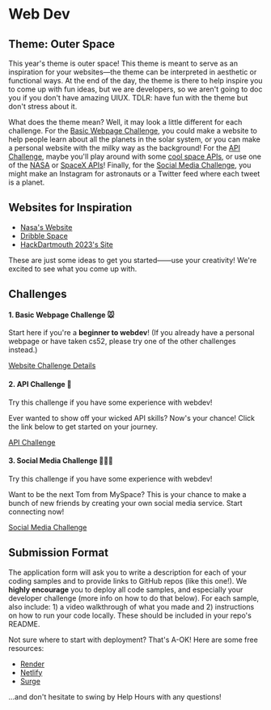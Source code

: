 # Web Dev

## Theme: Outer Space

This year's theme is outer space! This theme is meant to serve as an inspiration for your websites—the theme can be interpreted in aesthetic or functional ways. At the end of the day, the theme is there to help inspire you to come up with fun ideas, but we are developers, so we aren't going to doc you if you don't have amazing UIUX. TDLR: have fun with the theme but don't stress about it. 

What does the theme mean? Well, it may look a little different for each challenge. For the [Basic Webpage Challenge](./WebpageChallenge.md), you could make a website to help people learn about all the planets in the solar system, or you can make a personal website with the milky way as the background! For the [API Challenge](./APIChallenge.md), maybe you'll play around with some [cool space APIs](https://nordicapis.com/11-space-apis-because-space-is-neat/), or use one of the [NASA](https://api.nasa.gov/index.html) or [SpaceX APIs](https://github.com/r-spacex/SpaceX-API)! Finally, for the [Social Media Challenge](./SocialMediaChallenge.md), you might make an Instagram for astronauts or a Twitter feed where each tweet is a planet.

## Websites for Inspiration

* [Nasa's Website](https://solarsystem.nasa.gov/)
* [Dribble Space](https://dribbble.com/tags/space_website )
* [HackDartmouth 2023's Site](https://www.hackdartmouth.org/)

These are just some ideas to get you started——use your creativity! We're excited to see what you come up with. 

## Challenges 

#### 1. Basic Webpage Challenge 🐭

Start here if you're a **beginner to webdev**! (If you already have a personal webpage or have taken cs52, please try one of the other challenges instead.)

[Website Challenge Details](./WebpageChallenge.md)

#### 2. API Challenge 📡

Try this challenge if you have some experience with webdev!

Ever wanted to show off your wicked API skills? Now's your chance! Click the link below to get started on your journey.

[API Challenge](./APIChallenge.md)

#### 3. Social Media Challenge 💆🏻‍♀️

Try this challenge if you have some experience with webdev!

Want to be the next Tom from MySpace? This is your chance to make a bunch of new friends by creating your own social media service. Start connecting now!

[Social Media Challenge](./SocialMediaChallenge.md)

## Submission Format

The application form will ask you to write a description for each of your coding samples and to provide links to GitHub repos (like this one!). We **highly encourage** you to deploy all code samples, and especially your developer challenge (more info on how to do that below). For each sample, also include: 1) a video walkthrough of what you made and 2) instructions on how to run your code locally. These should be included in your repo's README.

Not sure where to start with deployment? That's A-OK! Here are some free resources:

- [Render](https://render.com)
- [Netlify](https://www.netlify.com/)
- [Surge](https://surge.sh)

...and don't hesitate to swing by Help Hours with any questions!